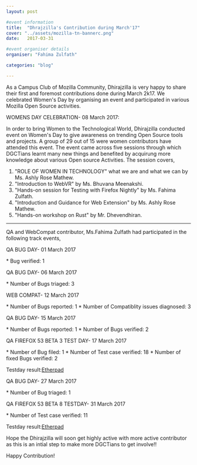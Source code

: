 ```yaml
---
layout: post

#event information
title:  "Dhrajzilla's Contribution during March'17"
cover: "../assets/mozilla-tn-bannerc.png"
date:   2017-03-31

#event organiser details
organiser: "Fahima Zulfath"

categories: "blog"

---
```


  As a Campus Club of Mozilla Community, Dhirajzilla is very happy to share their first and foremost contributions done during March 2k17.
We celebrated Women's Day by organising an event and participated in various Mozilla Open Source activities.

<p>WOMENS DAY CELEBRATION- 08 March 2017:</p>
    <p>In order to bring Women to the Technological World, Dhirajzilla conducted event on Women's Day to give awareness on trending Open Source tools and projects. A group of 29 out of 15 were women contributors have attended this event. The event came across five sessions through which DGCTians learnt many new things and benefited by acquirung more knowledge about various Open source Activities. The session covers,</p>

   1. "ROLE OF WOMEN IN TECHNOLOGY" what we are and what we can by Ms. Ashly Rose Mathew.
   2. "Introduction to WebVR" by Ms. Bhuvana Meenakshi.
   3. "Hands-on session for Testing with Firefox Nightly" by Ms. Fahima Zulfath.
   4. "Introduction and Guidance for Web Extension" by Ms. Ashly Rose Mathew.
   5. "Hands-on workshop on Rust" by Mr. Dhevendhiran.
-------------------------------------------------------------------------------------------------------------------------
 <p>QA and WebCompat contributor, Ms.Fahima Zulfath had participated in the following track events,</p>

<p>QA BUG DAY- 01 March 2017</p>
 * Bug verified: 1

<p>QA BUG DAY- 06 March 2017</p>
 * Number of Bugs triaged: 3

<p>WEB COMPAT- 12 March 2017</p>
 * Number of Bugs reported: 1
 * Number of Compatiblity issues diagnosed: 3
 
<p>QA BUG DAY- 15 March 2017</p>
 * Number of Bugs reported: 1
 * Number of Bugs verified: 2
 
<p>QA FIREFOX 53 BETA 3 TEST DAY- 17 March 2017</p>
 * Number of Bug filed: 1
 * Number of Test case verified: 18
 * Number of fixed Bugs verified: 2
 
Testday result:[Etherpad](https://public.etherpad-mozilla.org/p/MozillaIN_QA_Firefox_53_Beta_3_Testday)
 
<p>QA BUG DAY- 27 March 2017</p>
 * Number of Bug triaged: 1  

<p>QA FIREFOX 53 BETA 8 TESTDAY- 31 March 2017</p>
 * Number of Test case verified: 11

Testday result:[Etherpad](https://public.etherpad-mozilla.org/p/MozillaIN_QA_Firefox_53_Beta_8_Testday)
   
   <p>Hope the Dhirajzilla will soon get highly active with more active contributor as this is an intial step to make more DGCTians to get involve!!</p>
   <centre><p>Happy Contribution!</p></centre>
    
   
   
   
     

